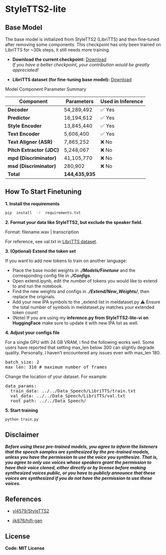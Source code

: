 # StyleTTS2-lite

## Base Model

The base model is initialized from StyleTTS2 (LibriTTS) and then fine‑tuned after removing some components. This checkpoint has only been trained on LibriTTS for ~30k steps, it still needs more training.

- **Download the current checkpoint:** [Download](https://huggingface.co/dangtr0408/StyleTTS2-lite/tree/main)  
  _If you have a better checkpoint, your contribution would be greatly appreciated!_

- **LibriTTS dataset (for fine‑tuning base model):** [Download](https://huggingface.co/datasets/dangtr0408/LibriTTS-clean-460/tree/main)

Model Component Parameter Summary

| Component              | Parameters   | Used in Inference |
|------------------------|--------------|--------------------|
| **Decoder**            | 54,289,492   | ✅ Yes             |
| **Predictor**          | 16,194,612   | ✅ Yes             |
| **Style Encoder**      | 13,845,440   | ✅ Yes             |
| **Text Encoder**       | 5,606,400    | ✅ Yes             |
| **Text Aligner (ASR)** | 7,865,252    | ❌ No              |
| **Pitch Extractor (JDC)** | 5,248,067  | ❌ No              |
| **mpd (Discriminator)**| 41,105,770   | ❌ No              |
| **msd (Discriminator)**| 280,902      | ❌ No              |
| **Total**              | **144,435,935** |                |


## How To Start Finetuning

**1. Install the requirements**
```bash
pip  install  -r  requirements.txt
```
**2. Format your data like StyleTTS2, but exclude the speaker field.**

Format: filename.wav | transcription

For reference, see val.txt in [LibriTTS dataset](https://huggingface.co/datasets/dangtr0408/LibriTTS-clean-460/tree/main).

**3. (Optional) Extend the token set**

If you want to add new tokens to train on another language:
- Place the base model weights in ***./Models/Finetune*** and the corresponding config file in ***./Configs***. 
- Open extend.ipynb, edit the number of tokens you would like to extend to and run the notebook.
- Find the new weights and configs in ***./Extend/New_Weights/***, then replace the originals.
- Add your new IPA symbols to the _extend list in meldataset.py ⚠️ Ensure the total number of symbols in meldataset.py matches your extended token count!
- (Note) If you are using my **inference.py from StyleTTS2-lite-vi on HuggingFace** make sure to update it with new IPA list as well.

**4. Adjust your configs file**

For a single GPU with 24 GB VRAM, i find the following works well. Some users have reported that setting max_len below 300 can slightly degrade quality. Personally, I haven’t encountered any issues even with max_len 180.
<pre lang="yaml">
batch_size: 2 
max_len: 310 # maximum number of frames
</pre>

Change the location of your dataset. For example:
<pre lang="yaml">
data_params:
  train_data: ../../Data_Speech/LibriTTS/train.txt
  val_data: ../../Data_Speech/LibriTTS/val.txt
  root_path: ../../Data_Speech/
</pre>

**5. Start training**
```bash
python train.py
```

## Disclaimer  

***Before using these pre-trained models, you agree to inform the listeners that the speech samples are synthesized by the pre-trained models, unless you have the permission to use the voice you synthesize. That is, you agree to only use voices whose speakers grant the permission to have their voice cloned, either directly or by license before making synthesized voices public, or you have to publicly announce that these voices are synthesized if you do not have the permission to use these voices.***


## References

- [yl4579/StyleTTS2](https://arxiv.org/abs/2306.07691)

- [jik876/hifi-gan](https://github.com/jik876/hifi-gan)

## License

**Code: MIT License**
